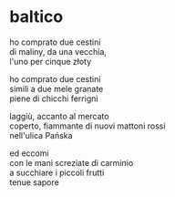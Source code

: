 # baltico

ho comprato due cestini  
di maliny, da una vecchia,  
l'uno per cinque złoty

ho comprato due cestini  
simili a due mele granate  
piene di chicchi ferrigni

laggiù, accanto al mercato  
coperto, fiammante di nuovi mattoni rossi  
nell'ulica Pańska

ed eccomi  
con le mani screziate di carminio  
a succhiare i piccoli frutti  
tenue sapore
